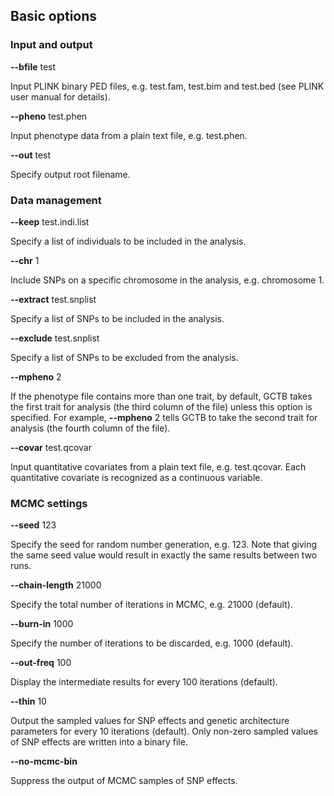 
## Basic options

### Input and output

**\--bfile** test

Input PLINK binary PED files, e.g. test.fam, test.bim and test.bed (see PLINK user manual for details).

**\--pheno** test.phen

Input phenotype data from a plain text file, e.g. test.phen.

**\--out** test

Specify output root filename.

### Data management

**\--keep** test.indi.list

Specify a list of individuals to be included in the analysis.

**\--chr** 1

Include SNPs on a specific chromosome in the analysis, e.g. chromosome 1.

**\--extract** test.snplist

Specify a list of SNPs to be included in the analysis.

**\--exclude** test.snplist

Specify a list of SNPs to be excluded from the analysis.

**\--mpheno** 2

If the phenotype file contains more than one trait, by default, GCTB takes the first trait for analysis (the third column of the file) unless this option is specified. For example, **\--mpheno** 2 tells GCTB to take the second trait for analysis (the fourth column of the file).

**\--covar** test.qcovar

Input quantitative covariates from a plain text file, e.g. test.qcovar. Each quantitative covariate is recognized as a continuous variable.

### MCMC settings

**\--seed** 123

Specify the seed for random number generation, e.g. 123. Note that giving the same seed value would result in exactly the same results between two runs.

**\--chain-length** 21000

Specify the total number of iterations in MCMC, e.g. 21000 (default).

**\--burn-in** 1000

Specify the number of iterations to be discarded, e.g. 1000 (default).

**\--out-freq** 100

Display the intermediate results for every 100 iterations (default). 

**\--thin** 10

Output the sampled values for SNP effects and genetic architecture parameters for every 10 iterations (default). Only non-zero sampled values of SNP effects are written into a binary file.

**\--no-mcmc-bin**

Suppress the output of MCMC samples of SNP effects.
